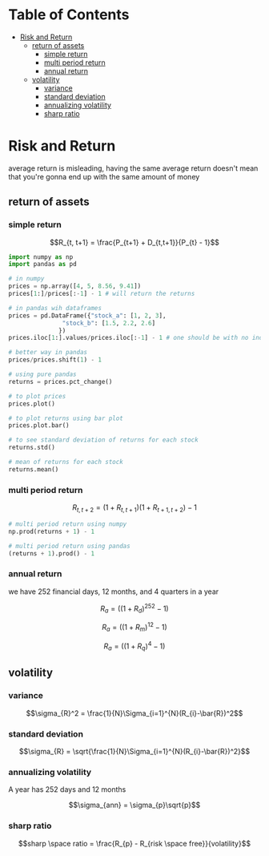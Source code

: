 # Table of Contents

<!-- vim-markdown-toc GFM -->

* [Risk and Return](#risk-and-return)
	* [return of assets](#return-of-assets)
		* [simple return](#simple-return)
		* [multi period return](#multi-period-return)
		* [annual return](#annual-return)
	* [volatility](#volatility)
		* [variance](#variance)
		* [standard deviation](#standard-deviation)
		* [annualizing volatility](#annualizing-volatility)
		* [sharp ratio](#sharp-ratio)

<!-- vim-markdown-toc -->

# Risk and Return

average return is misleading, having the same average return doesn't mean that you're gonna end up with the same amount of money

## return of assets


### simple return
```math
R_{t, t+1} = \frac{P_{t+1} + D_{t,t+1}}{P_{t} - 1}
```

```python
import numpy as np
import pandas as pd

# in numpy
prices = np.array([4, 5, 8.56, 9.41])
prices[1:]/prices[:-1] - 1 # will return the returns

# in pandas wih dataframes
prices = pd.DataFrame({"stock_a": [1, 2, 3],
		       "stock_b": [1.5, 2.2, 2.6]
		      })
prices.iloc[1:].values/prices.iloc[:-1] - 1 # one should be with no index to return dataframe correctly

# better way in pandas
prices/prices.shift(1) - 1

# using pure pandas
returns = prices.pct_change()

# to plot prices
prices.plot()

# to plot returns using bar plot
prices.plot.bar()

# to see standard deviation of returns for each stock
returns.std()

# mean of returns for each stock
returns.mean()

```

### multi period return
```math
R_{t,t+2} = (1 + R_{t,t+1})(1 + R_{t+1, t+2}) - 1
```

```python
# multi period return using numpy
np.prod(returns + 1) - 1

# multi period return using pandas
(returns + 1).prod() - 1
```

### annual return
we have 252 financial days, 12 months, and 4 quarters in a year

```math
R_{a} = ((1 + R_{d})^{252} - 1)
```

```math
R_{a} = ((1 + R_{m})^{12} - 1)
```

```math
R_{a} = ((1 + R_{q})^{4} - 1)
```

## volatility

### variance
```math
\sigma_{R}^2 = \frac{1}{N}\Sigma_{i=1}^{N}(R_{i}-\bar{R})^2
```

### standard deviation
```math
\sigma_{R} = \sqrt{\frac{1}{N}\Sigma_{i=1}^{N}(R_{i}-\bar{R})^2}
```

### annualizing volatility

A year has 252 days and 12 months
```math
\sigma_{ann} = \sigma_{p}\sqrt{p}
```

### sharp ratio
```math
sharp \space ratio = \frac{R_{p} - R_{risk \space free}}{volatility}
```
